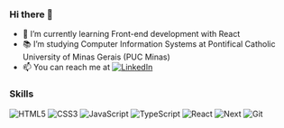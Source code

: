 ### Hi there 👋

- 🌱 I’m currently learning Front-end development with React
- 📚 I’m studying Computer Information Systems at Pontifical Catholic University of Minas Gerais (PUC Minas)
- 📫 You can reach me at  [![LinkedIn](https://img.shields.io/badge/-LinkedIn-000000?style=flat&logo=linkedin)](https://www.linkedin.com/in/gabriel-ferreira5/)

### Skills

![HTML5](https://img.shields.io/badge/-HTML5-000000?style=flat&logo=html5)
![CSS3](https://img.shields.io/badge/-CSS3-000000?style=flat&logo=css3)
![JavaScript](https://img.shields.io/badge/-JavaScript-000000?style=flat&logo=javascript)
![TypeScript](https://img.shields.io/badge/-TypeScript-000000?style=flat&logo=typescript)
![React](https://img.shields.io/badge/-React-000000?style=flat&logo=react)
![Next](https://img.shields.io/badge/-Next-000000?style=flat&logo=react)
![Git](https://img.shields.io/badge/-Git-000000?style=flat&logo=git)
